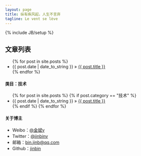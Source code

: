```yaml
---
layout: page
title: 纵有疾风起，人生不言弃
tagline: Le vent se lève
---
```

{% include JB/setup %}

## 文章列表

<ul class="posts">
  {% for post in site.posts %}
    <li><span>{{ post.date | date_to_string }}</span> &raquo; <a href="{{ BASE_PATH }}{{ post.url }}">{{ post.title }}</a></li>
  {% endfor %}
</ul>

#### 类目：技术

<ul class="posts">
   {% for post in site.posts %}
      {% if post.category == "技术" %}
        <li><span>{{ post.date | date_to_string }}</span> &raquo; <a href="{{ BASE_PATH }}{{ post.url }}">{{ post.title }}</a></li>
      {% endif %}
   {% endfor %}
</ul>

#### 关于博主
<ul class="posts">
	<li>Weibo：<a href="http://weibo.com/jinbinforever" target="_BLANK">@金斌v</a></li>
	<li>Twitter：<a href="htttp://twitter.com/jinbinv" target="_BLANK">@jinbinv</a></li>
	<li>邮箱：<a href="mailto:bin.jinb@qq.com">bin.jinb@qq.com</a></li>
	<li>Github：<a href="http://github.com/jinbin" target="_BLANK">jinbin</a></li>
</ul>

